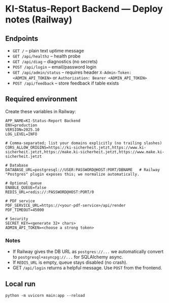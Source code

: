 # KI-Status-Report Backend — Deploy notes (Railway)

## Endpoints
- `GET /` – plain text uptime message
- `GET /api/healthz` – health probe
- `GET /api/diag` – diagnostics (no secrets)
- `POST /api/login` – email/password login
- `GET /api/admin/status` – requires header `X-Admin-Token: <ADMIN_API_TOKEN>` or `Authorization: Bearer <ADMIN_API_TOKEN>`
- `POST /api/feedback` – store feedback if table exists

## Required environment
Create these variables in Railway:

```
APP_NAME=KI-Status-Report Backend
ENV=production
VERSION=2025.10
LOG_LEVEL=INFO

# Comma-separated; list your domains explicitly (no trailing slashes)
CORS_ALLOW_ORIGINS=https://ki-sicherheit.jetzt,https://www.ki-sicherheit.jetzt,https://make.ki-sicherheit.jetzt,https://www.make.ki-sicherheit.jetzt

# Database
DATABASE_URL=postgresql://USER:PASSWORD@HOST:PORT/DBNAME   # Railway "Postgres" plugin exposes this; we normalize automatically.

# Optional queue
ENABLE_QUEUE=false
REDIS_URL=redis://:PASSWORD@HOST:PORT/0

# PDF service
PDF_SERVICE_URL=https://<your-pdf-service>/api/render
PDF_TIMEOUT=45000

# Security
SECRET_KEY=<generate 32+ chars>
ADMIN_API_TOKEN=<choose a strong token>
```

### Notes
- If Railway gives the DB URL as `postgres://...` we automatically convert to `postgresql+asyncpg://...` for SQLAlchemy async.
- If `REDIS_URL` is empty, queue stays disabled (no crash).
- GET `/api/login` returns a helpful message. Use `POST` from the frontend.

## Local run
```
python -m uvicorn main:app --reload
```
